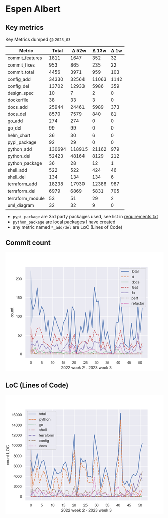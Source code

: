 # Espen Albert

## Key metrics
<!-- KEY-METRICS:START -->
Key Metrics dumped @ `2023_03`

Metric | Total | Δ 52w | Δ 13w | Δ 1w
--- | --- | --- | --- | ---
commit_features | 1811 | 1647 | 352 | 32
commit_fixes | 953 | 865 | 235 | 22
commit_total | 4456 | 3971 | 959 | 103
config_add | 34330 | 32564 | 11063 | 1142
config_del | 13702 | 12933 | 5986 | 359
design_spec | 10 | 7 | 2 | 0
dockerfile | 38 | 33 | 3 | 0
docs_add | 25944 | 24461 | 5989 | 373
docs_del | 8570 | 7579 | 840 | 81
go_add | 274 | 274 | 0 | 0
go_del | 99 | 99 | 0 | 0
helm_chart | 36 | 30 | 6 | 0
pypi_package | 92 | 29 | 0 | 0
python_add | 130694 | 118915 | 21162 | 979
python_del | 52423 | 48164 | 8129 | 212
python_package | 36 | 28 | 12 | 1
shell_add | 522 | 522 | 424 | 46
shell_del | 134 | 134 | 134 | 6
terraform_add | 18238 | 17930 | 12386 | 987
terraform_del | 6979 | 6869 | 5831 | 705
terraform_module | 53 | 51 | 29 | 2
uml_diagram | 32 | 32 | 9 | 0

<!-- KEY-METRICS:END -->
- `pypi_package` are 3rd party packages used, see list in [requirements.txt](./requirements.txt)
- `python_package` are local packages I have created
- any metric named `*_add/del` are LoC (Lines of Code)

## Commit count
![img.png](commit_count.png)

## LoC (Lines of Code)
![img.png](loc_count.png)
